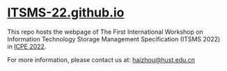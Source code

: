 # [ITSMS-22.github.io](https://itsms-22.github.io/)

This repo hosts the webpage of The First International Workshop on Information Technology Storage Management Specification (ITSMS 2022) in [ICPE 2022](icpe2022.spec.org).

For more information, please contact us at: haizhou@hust.edu.cn
